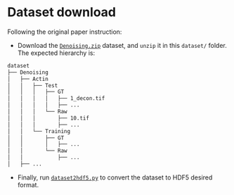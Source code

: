 # Dataset download

Following the original paper instruction:
- Download the [`Denoising.zip`](https://zenodo.org/records/4624364#.YF4lBa9Kgal) dataset, and `unzip` it in this `dataset/` folder. The expected hierarchy is:

```sh
dataset
├── Denoising
│   ├── Actin
│   │   ├── Test
│   │   │   ├── GT
│   │   │   │   ├── 1_decon.tif
│   │   │   │   ├── ...
│   │   │   └── Raw
│   │   │       ├── 10.tif
│   │   │       ├── ...
│   │   └── Training
│   │       ├── GT
│   │       │   ├── ...
│   │       └── Raw
│   │           ├── ...
│   ├── ...
```

- Finally, run [`dataset2hdf5.py`](../dataset2hdf5.py) to convert the dataset to HDF5 desired format.